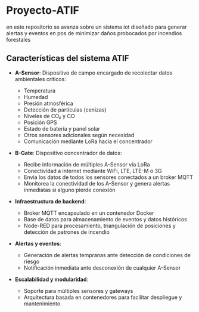 # Proyecto-ATIF
en este repositorio se avanza sobre un sistema iot diseñado para generar alertas y eventos en pos de minimizar daños probocados por incendios forestales
## Características del sistema ATIF

- **A-Sensor**: Dispositivo de campo encargado de recolectar datos ambientales críticos:
    - Temperatura
    - Humedad
    - Presión atmosférica
    - Detección de partículas (cenizas)
    - Niveles de CO₂ y CO
    - Posición GPS
    - Estado de batería y panel solar
    - Otros sensores adicionales según necesidad
    - Comunicación mediante LoRa hacia el concentrador

- **B-Gate**: Dispositivo concentrador de datos:
    - Recibe información de múltiples A-Sensor vía LoRa
    - Conectividad a internet mediante WiFi, LTE, LTE-M o 3G
    - Envía los datos de todos los sensores conectados a un broker MQTT
    - Monitorea la conectividad de los A-Sensor y genera alertas inmediatas si alguno pierde conexión

- **Infraestructura de backend**:
    - Broker MQTT encapsulado en un contenedor Docker
    - Base de datos para almacenamiento de eventos y datos históricos
    - Node-RED para procesamiento, triangulación de posiciones y detección de patrones de incendio

- **Alertas y eventos**:
    - Generación de alertas tempranas ante detección de condiciones de riesgo
    - Notificación inmediata ante desconexión de cualquier A-Sensor

- **Escalabilidad y modularidad**:
    - Soporte para múltiples sensores y gateways
    - Arquitectura basada en contenedores para facilitar despliegue y mantenimiento

